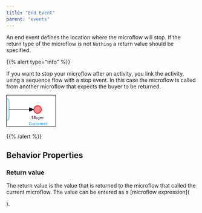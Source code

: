 ```yaml
---
title: "End Event"
parent: "events"
---
```



An end event defines the location where the microflow will stop. If the return type of the microflow is not `Nothing` a return value should be specified.

{{% alert type="info" %}}

If you want to stop your microflow after an activity, you link the activity, using a sequence flow with a stop event. In this case the microflow is called from another microflow that expects the buyer to be returned.

![](attachments/819203/917940.png)

{{% /alert %}}

## Behavior Properties

### Return value

The return value is the value that is returned to the microflow that called the current microflow. The value can be entered as a [microflow expression](
    
).
